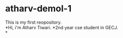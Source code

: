 # atharv-demol-1
This is my first reopository.
<br>
*Hi, i'm Atharv Tiwari.
*2nd year cse student in GECJ.
<br>
*

